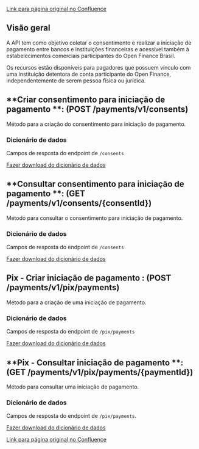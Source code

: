 [Link para página original no Confluence](https://openfinancebrasil.atlassian.net/wiki/spaces/OF/pages/17376003)

## **Visão geral**

A API tem como objetivo coletar o consentimento e realizar a iniciação de pagamento entre bancos e instituições financeiras e acessível também à estabelecimentos comerciais participantes do Open Finance Brasil.

Os recursos estão disponíveis para pagadores que possuem vínculo com uma instituição detentora de conta participante do Open Finance, independentemente de serem pessoa física ou jurídica.

## **Criar consentimento para iniciação de pagamento **: (POST /payments/v1/consents)

Método para a criação do consentimento para iniciação de pagamento.

### **Dicionário de dados**

Campos de resposta do endpoint de `/consents`

[Fazer download do dicionário de dados](https://openbanking-brasil.github.io/openapi/dictionary/paymentsPostConsents_v1.csv)

## **Consultar consentimento para iniciação de pagamento **: (GET /payments/v1/consents/{consentId})

Método para consultar o consentimento para iniciação de pagamento.

### **Dicionário de dados**

Campos de resposta do endpoint de `/consents`

[Fazer download do dicionário de dados](https://openbanking-brasil.github.io/openapi/dictionary/paymentsGetConsentsConsentId_v1.csv)

## **Pix - Criar iniciação de pagamento** : (POST /payments/v1/pix/payments)

Método para a criação de uma iniciação de pagamento.

### **Dicionário de dados**

Campos de resposta do endpoint de `/pix/payments`

[Fazer download do dicionário de dados](https://openbanking-brasil.github.io/openapi/dictionary/paymentsPostPixPayments_v1.csv)

## **Pix - Consultar iniciação de pagamento **: (GET /payments/v1/pix/payments/{paymentId})

Método para consultar uma iniciação de pagamento.

### **Dicionário de dados**

Campos de resposta do endpoint de `/pix/payments`.

[Fazer download do dicionário de dados](https://openbanking-brasil.github.io/openapi/dictionary/paymentsGetPixPaymentsPaymentId_v1.csv)

[Link para página original no Confluence](https://openfinancebrasil.atlassian.net/wiki/spaces/OF/pages/17376003)